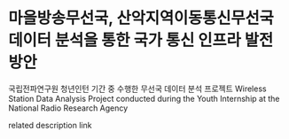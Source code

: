 # 마을방송무선국, 산악지역이동통신무선국 데이터 분석을 통한 국가 통신 인프라 발전 방안

국립전파연구원 청년인턴 기간 중 수행한 무선국 데이터 분석 프로젝트
Wireless Station Data Analysis Project conducted during the Youth Internship at the National Radio Research Agency

related description link 


